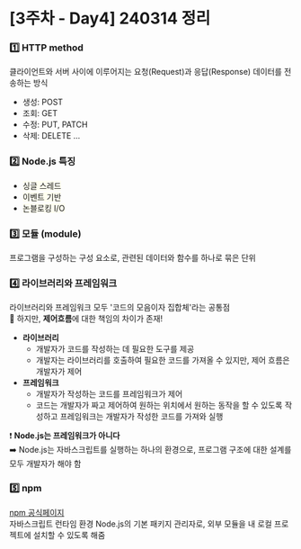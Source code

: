 # [3주차 - Day4] 240314 정리

### 1️⃣ HTTP method

클라이언트와 서버 사이에 이루어지는 요청(Request)과 응답(Response) 데이터를 전송하는 방식

- 생성: POST
- 조회: GET
- 수정: PUT, PATCH
- 삭제: DELETE ...

### 2️⃣ Node.js 특징

- <span style="background-color:#FFFFF0"> 싱글 스레드 </span>
- <span style="background-color:#FFFFF0"> 이벤트 기반 </span>
- <span style="background-color:#FFFFF0"> 논블로킹 I/O </span>

### 3️⃣ 모듈 (module)

프로그램을 구성하는 구성 요소로, 관련된 데이터와 함수를 하나로 묶은 단위

### 4️⃣ 라이브러리와 프레임워크

라이브러리와 프레임워크 모두 '코드의 모음이자 집합체'라는 공통점 </br>
🌟 하지만, **제어흐름**에 대한 책임의 차이가 존재!
</br>

- **라이브러리**
  - 개발자가 코드를 작성하는 데 필요한 도구를 제공
  - 개발자는 라이브러리를 호출하여 필요한 코드를 가져올 수 있지만, 제어 흐름은 개발자가 제어
- **프레임워크**
  - 개발자가 작성하는 코드를 프레임워크가 제어
  - 코드는 개발자가 짜고 제어하여 원하는 위치에서 원하는 동작을 할 수 있도록 작성하고 프레임워크는 개발자가 작성한 코드를 가져와 실행

❗️ **Node.js는 프레임워크가 아니다** </br>
➡️ Node.js는 자바스크립트를 실행하는 하나의 환경으로, 프로그램 구조에 대한 설계를 모두 개발자가 해야 함

### 5️⃣ npm

[npm 공식페이지](https://npmjs.com/) </br>
자바스크립트 런타임 환경 Node.js의 기본 패키지 관리자로, 외부 모듈을 내 로컬 프로젝트에 설치할 수 있도록 해줌
